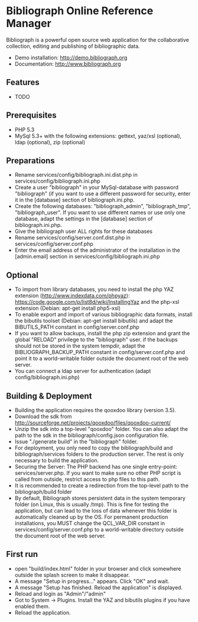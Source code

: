 Bibliograph Online Reference Manager
====================================

Bibliograph is a powerful open source web application for the collaborative collection, editing and publishing of
bibliographic data.

- Demo installation: http://demo.bibliograph.org
- Documentation: http://www.bibliograph.org

Features
--------
- TODO

Prerequisites
-------------
- PHP 5.3
- MySql 5.3+ with the following extensions: gettext, yaz/xsl (optional), ldap (optional), zip (optional)

Preparations
------------
- Rename services/config/bibliograph.ini.dist.php in services/config/bibliograph.ini.php
- Create a user "bibliograph" in your MySql-database with password "bibliograph" (if you want to use a different
  password for security, enter it in the [database] section of bibliograph.ini.php.
- Create the following databases: "bibliograph_admin", "bibliograph_tmp", "bibliograph_user". If you want to use
  different names or use only one database, adapt the settings in the [database] section of bibliograph.ini.php.
- Give the bibliograph user ALL rights for these databases
- Rename services/config/server.conf.dist.php in services/config/server.conf.php
- Enter the email address of the administrator of the installation in the [admin.email] section
  in services/config/bibliograph.ini.php

Optional
--------
- To import from library databases, you need to install the php YAZ extension (http://www.indexdata.com/phpyaz):
  https://code.google.com/p/list8d/wiki/InstallingYaz
  and the php-xsl extension (Debian: apt-get install php5-xsl)
- To enable export and import of various bibliographic data formats, install the bibutils toolset
  (Debian: apt-get install bibutils) and adapt the BIBUTILS_PATH constant in config/server.conf.php
- If you want to allow backups, install the php zip extension and grant the global "RELOAD" privilege to the
 "bibliograph" user. if the backups should not be stored in the system tempdir, adapt the BIBLIOGRAPH_BACKUP_PATH
  constant in config/server.conf.php and point it to a world-writable folder outside the document root of the web server.
- You can connect a ldap server for authentication (adapt config/bibliograph.ini.php)

Building & Deployment
-----------------------
- Building the application requires the qooxdoo library (version 3.5).
- Download the sdk from http://sourceforge.net/projects/qooxdoo/files/qooxdoo-current/
- Unzip the sdk into a top-level "qooxdoo" folder. You can also adapt the path to the sdk in the bibliograph/config.json
  configuration file.
- Issue "./generate build" in the "bibliograph" folder.
- For deployment, you only need to copy the bibliograph/build and bibliograph/services folders to the production server.
  The rest is only necessary to build the application.
- Securing the Server: The PHP backend has one single entry-point: services/server.php. If you want to make sure no
  other PHP script is called from outside, restrict access to php files to this path.
- It is recommended to create a redirection from the top-level path to the bibliograph/build folder
- By default, Bibliograph stores persistent data in the system temporary folder (on Linux, this is usually /tmp). This
  is fine for testing the application, but can lead to the loss of data whenever this folder is automatically cleaned
  up by the OS. For permanent production installations, you MUST change the QCL_VAR_DIR constant in
  services/config/server.conf.php to a world-writable directory outside the document root of the web server.

First run
---------
- open "build/index.html" folder in your browser and click somewhere outside the splash screen to make it disappear.
- A message "Setup in progress..." appears. Click "OK" and wait.
- A message "Setup has finished. Reload the application" is displayed.
- Reload and login as "Admin"/"admin"
- Got to System -> Plugins. Install the YAZ and bibutils plugins if you have enabled them.
- Reload the application.